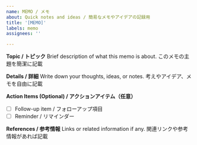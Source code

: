 ```yaml
---
name: MEMO / メモ
about: Quick notes and ideas / 簡易なメモやアイデアの記録用
title: '[MEMO]'
labels: memo
assignees: ''

---
```


**Topic / トピック**
Brief description of what this memo is about.
このメモの主題を簡潔に記載

**Details / 詳細**
Write down your thoughts, ideas, or notes.
考えやアイデア、メモを自由に記載

**Action Items (Optional) / アクションアイテム（任意）**
- [ ] Follow-up item / フォローアップ項目
- [ ] Reminder / リマインダー

**References / 参考情報**
Links or related information if any.
関連リンクや参考情報があれば記載